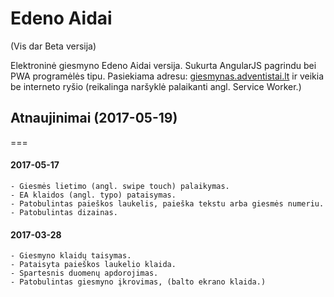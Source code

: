 # Edeno Aidai 

(Vis dar Beta versija)

Elektroninė giesmyno Edeno Aidai versija. Sukurta AngularJS pagrindu bei PWA programėlės tipu. Pasiekiama adresu: [giesmynas.adventistai.lt](https://giesmynas.adventistai.lt/) ir veikia be interneto ryšio (reikalinga naršyklė palaikanti angl. Service Worker.)


## Atnaujinimai (2017-05-19)
===


#### 2017-05-17
	
	- Giesmės lietimo (angl. swipe touch) palaikymas.
	- EA klaidos (angl. typo) pataisymas.
	- Patobulintas paieškos laukelis, paieška tekstu arba giesmės numeriu.
	- Patobulintas dizainas.


#### 2017-03-28

	- Giesmyno klaidų taisymas.
	- Pataisyta paieškos laukelio klaida.
	- Spartesnis duomenų apdorojimas.
	- Patobulintas giesmyno įkrovimas, (balto ekrano klaida.)